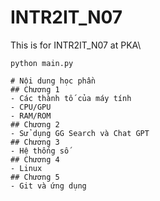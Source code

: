 # INTR2IT_N07
This is for INTR2IT_N07 at PKA\
```
python main.py

# Nội dung học phần
## Chương 1
- Các thành tố của máy tính
- CPU/GPU
- RAM/ROM
## Chương 2
- Sử dụng GG Search và Chat GPT
## Chương 3
- Hệ thống số
## Chương 4
- Linux
## Chương 5
- Git và ứng dụng
